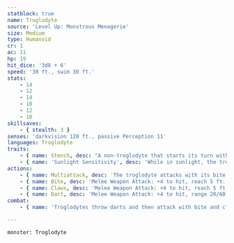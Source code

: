 ```yaml
---
statblock: true
name: Troglodyte
source: 'Level Up: Monstrous Menagerie'
size: Medium
type: Humanoid
cr: 1
ac: 11
hp: 19
hit_dice: '3d8 + 6'
speed: '30 ft., swim 30 ft.'
stats:
    - 14
    - 12
    - 14
    - 10
    - 12
    - 10
skillsaves:
    - { stealth: 3 }
senses: 'darkvision 120 ft., passive Perception 11'
languages: Troglodyte
traits:
    - { name: Stench, desc: "A non-troglodyte that starts its turn within 5 feet of the troglodyte makes a DC 12 Constitution saving throw. On a failure, the creature is poisoned until the start of its next turn. On a successful save, the creature is immune to a troglodyte's Stench for 24 hours." }
    - { name: 'Sunlight Sensitivity', desc: 'While in sunlight, the troglodyte has disadvantage on attack rolls, as well as on Perception checks that rely on sight.' }
actions:
    - { name: Multiattack, desc: 'The troglodyte attacks with its bite and its claws.' }
    - { name: Bite, desc: 'Melee Weapon Attack: +4 to hit, reach 5 ft., one target. Hit: 4 (1d4 + 2) piercing damage, and the target makes a DC 12 Constitution saving throw. On a failure, it is infected with Troglodyte Stench.' }
    - { name: Claws, desc: 'Melee Weapon Attack: +4 to hit, reach 5 ft., one target. Hit: 5 (1d6 + 2) slashing damage.' }
    - { name: Dart, desc: 'Melee Weapon Attack: +4 to hit, range 20/60 ft., one target. Hit: 4 (1d4 + 2) piercing damage plus 3 (1d6) poison damage.' }
combat:
    - { name: 'Troglodytes throw darts and then attack with bite and claws', desc: 'They prefer to attack enemies that are not inflicted with Troglodyte Stench. They retreat if reduced to half their number or if exposed to sunlight.' }

---
```

```statblock
monster: Troglodyte
```
